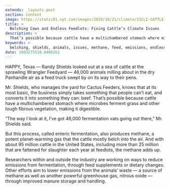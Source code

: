 ```yaml
--- 
extends: _layouts.post 
section: content 
image: https://static01.nyt.com/images/2020/10/21/climate/21CLI-CATTLE-promo/21CLI-CATTLE-promo-facebookJumbo.jpg 
title: > 
  Belching Cows and Endless Feedlots: Fixing Cattle’s Climate Issues 
description: > 
  That’s possible because cattle have a multichambered stomach where microbes ferment grass and other tough fibrous vegetation, making it digestible.“The way I look at it, I’ve got 46,000 fermentation vats going out there,” Mr. Shields said.But this process, called enteric fermentation, also produces methane, a potent planet-warming gas that the cattle mostly belch into the air.And with about 95 million cattle in the United States, including more than 25 million that are fattened for slaughter each year at feedlots, the methane adds up.Researchers within and outside the industry are working on ways to reduce emissions from fermentation, through feed supplements or dietary changes. 
keywords: > 
  belching, shields, animals, issues, methane, feed, emissions, endless, climate, fermentation, cattles, cows, million, gas, cattle, feedlots, way, fixing 
date: 1603275518.0400262 
--- 
```

<div><p class="css-158dogj evys1bk0">HAPPY, Texas &#8212; Randy Shields looked out at a sea of cattle at the sprawling Wrangler Feedyard &#8212; 46,000 animals milling about in the dry Panhandle air as a feed truck swept by on its way to their pens.</p><p class="css-158dogj evys1bk0">Mr. Shields, who manages the yard for Cactus Feeders, knows that at its most basic, the business simply takes something that people can&#8217;t eat, and converts it into something they can: beef. That&#8217;s possible because cattle have a multichambered stomach where microbes ferment grass and other tough fibrous vegetation, making it digestible.</p><p class="css-158dogj evys1bk0">&#8220;The way I look at it, I&#8217;ve got 46,000 fermentation vats going out there,&#8221; Mr. Shields said.</p><p class="css-158dogj evys1bk0">But this process, called enteric fermentation, also produces methane, a potent planet-warming gas that the cattle mostly belch into the air. And with about 95 million cattle in the United States, including more than 25 million that are fattened for slaughter each year at feedlots, the methane adds up.</p><p class="css-158dogj evys1bk0">Researchers within and outside the industry are working on ways to reduce emissions from fermentation, through feed supplements or dietary changes. Other efforts aim to lower emissions from the animals&#8217; waste &#8212; a source of methane as well as another powerful greenhouse gas, nitrous oxide &#8212; through improved manure storage and handling.</p></div>